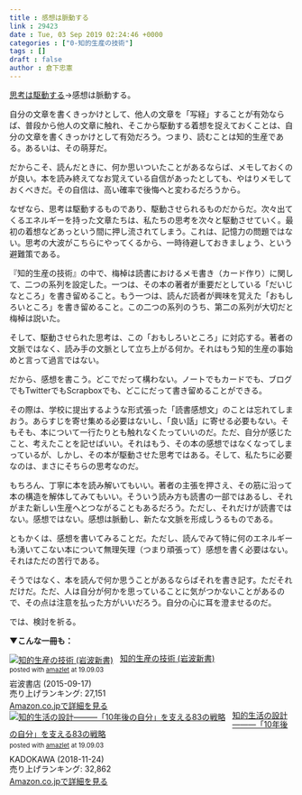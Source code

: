 ```yaml
---
title : 感想は脈動する
link : 29423
date : Tue, 03 Sep 2019 02:24:46 +0000
categories : ["0-知的生産の技術"]
tags : []
draft : false
author : 倉下忠憲
---
```


<a href="https://rashita.net/blog/?p=29419">思考は駆動する</a>→感想は脈動する。

自分の文章を書くきっかけとして、他人の文章を「写経」することが有効ならば、普段から他人の文章に触れ、そこから駆動する着想を捉えておくことは、自分の文章を書くきっかけとして有効だろう。つまり、読むことは知的生産である。あるいは、その萌芽だ。

だからこそ、読んだときに、何か思いついたことがあるならば、メモしておくのが良い。本を読み終えてなお覚えている自信があったとしても、やはりメモしておくべきだ。その自信は、高い確率で後悔へと変わるだろうから。

なぜなら、思考は駆動するものであり、駆動させられるものだからだ。次々出てくるエネルギーを持った文章たちは、私たちの思考を次々と駆動させていく。最初の着想などあっという間に押し流されてしまう。これは、記憶力の問題ではない。思考の大波がこちらにやってくるから、一時待避しておきましょう、という避難策である。

『知的生産の技術』の中で、梅棹は読書におけるメモ書き（カード作り）に関して、二つの系列を設定した。一つは、その本の著者が重要だとしている「だいじなところ」を書き留めること。もう一つは、読んだ読者が興味を覚えた「おもしろいところ」を書き留めること。この二つの系列のうち、第二の系列が大切だと梅棹は説いた。

そして、駆動させられた思考は、この「おもしろいところ」に対応する。著者の文脈ではなく、読み手の文脈として立ち上がる何か。それはもう知的生産の事始めと言って過言ではない。

だから、感想を書こう。どこでだって構わない。ノートでもカードでも、ブログでもTwitterでもScrapboxでも、どこにだって書き留めることができる。

その際は、学校に提出するような形式張った「読書感想文」のことは忘れてしまおう。あらすじを寄せ集める必要はないし、「良い話」に寄せる必要もない。そもそも、本について一行たりとも触れなくたっていいのだ。ただ、自分が感じたこと、考えたことを記せばいい。それはもう、その本の感想ではなくなってしまっているが、しかし、その本が駆動させた思考ではある。そして、私たちに必要なのは、まさにそちらの思考なのだ。

もちろん、丁寧に本を読み解いてもいい。著者の主張を押さえ、その筋に沿って本の構造を解体してみてもいい。そういう読み方も読書の一部ではあるし、それがまた新しい生産へとつながることもあるだろう。ただし、それだけが読書ではない。感想ではない。感想は脈動し、新たな文脈を形成しうるものである。

ともかくは、感想を書いてみることだ。ただし、読んでみて特に何のエネルギーも湧いてこない本について無理矢理（つまり頑張って）感想を書く必要はない。それはただの苦行である。

そうではなく、本を読んで何か思うことがあるならばそれを書き記す。ただそれだけだ。ただ、人は自分が何かを思っていることに気がつかないことがあるので、その点は注意を払った方がいいだろう。自分の心に耳を澄ませるのだ。

では、検討を祈る。

<strong>▼こんな一冊も：</strong>

<div class="amazlet-box" style="margin-bottom:0px;"><div class="amazlet-image" style="float:left;margin:0px 12px 1px 0px;"><a href="http://www.amazon.co.jp/exec/obidos/ASIN/B014R3S71E/rashita1000-22/ref=nosim/" name="amazletlink" target="_blank" rel="noopener noreferrer"><img src="https://images-fe.ssl-images-amazon.com/images/I/41GZIomF8GL._SL160_.jpg" alt="知的生産の技術 (岩波新書)" style="border: none;" /></a></div><div class="amazlet-info" style="line-height:120%; margin-bottom: 10px"><div class="amazlet-name" style="margin-bottom:10px;line-height:120%"><a href="http://www.amazon.co.jp/exec/obidos/ASIN/B014R3S71E/rashita1000-22/ref=nosim/" name="amazletlink" target="_blank" rel="noopener noreferrer">知的生産の技術 (岩波新書)</a><div class="amazlet-powered-date" style="font-size:80%;margin-top:5px;line-height:120%">posted with <a href="http://www.amazlet.com/" title="amazlet" target="_blank" rel="noopener noreferrer">amazlet</a> at 19.09.03</div></div><div class="amazlet-detail">岩波書店 (2015-09-17)<br />売り上げランキング: 27,151<br /></div><div class="amazlet-sub-info" style="float: left;"><div class="amazlet-link" style="margin-top: 5px"><a href="http://www.amazon.co.jp/exec/obidos/ASIN/B014R3S71E/rashita1000-22/ref=nosim/" name="amazletlink" target="_blank" rel="noopener noreferrer">Amazon.co.jpで詳細を見る</a></div></div></div><div class="amazlet-footer" style="clear: left"></div></div>


<div class="amazlet-box" style="margin-bottom:0px;"><div class="amazlet-image" style="float:left;margin:0px 12px 1px 0px;"><a href="http://www.amazon.co.jp/exec/obidos/ASIN/B07KPV95Y5/rashita1000-22/ref=nosim/" name="amazletlink" target="_blank" rel="noopener noreferrer"><img src="https://images-fe.ssl-images-amazon.com/images/I/41f3tN1pXLL._SL160_.jpg" alt="知的生活の設計―――「10年後の自分」を支える83の戦略" style="border: none;" /></a></div><div class="amazlet-info" style="line-height:120%; margin-bottom: 10px"><div class="amazlet-name" style="margin-bottom:10px;line-height:120%"><a href="http://www.amazon.co.jp/exec/obidos/ASIN/B07KPV95Y5/rashita1000-22/ref=nosim/" name="amazletlink" target="_blank" rel="noopener noreferrer">知的生活の設計―――「10年後の自分」を支える83の戦略</a><div class="amazlet-powered-date" style="font-size:80%;margin-top:5px;line-height:120%">posted with <a href="http://www.amazlet.com/" title="amazlet" target="_blank" rel="noopener noreferrer">amazlet</a> at 19.09.03</div></div><div class="amazlet-detail">KADOKAWA (2018-11-24)<br />売り上げランキング: 32,862<br /></div><div class="amazlet-sub-info" style="float: left;"><div class="amazlet-link" style="margin-top: 5px"><a href="http://www.amazon.co.jp/exec/obidos/ASIN/B07KPV95Y5/rashita1000-22/ref=nosim/" name="amazletlink" target="_blank" rel="noopener noreferrer">Amazon.co.jpで詳細を見る</a></div></div></div><div class="amazlet-footer" style="clear: left"></div></div>


